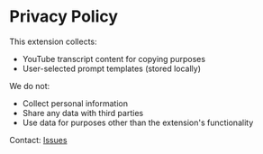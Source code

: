 # Privacy Policy

This extension collects:
- YouTube transcript content for copying purposes
- User-selected prompt templates (stored locally)

We do not:
- Collect personal information
- Share any data with third parties
- Use data for purposes other than the extension's functionality

Contact: [Issues](https://github.com/infoHiroki/YouTubeTranscriptCopier/issues)
